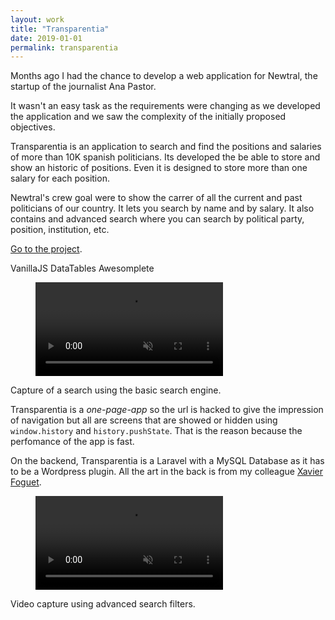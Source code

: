 ```yaml
---
layout: work
title: "Transparentia"
date: 2019-01-01
permalink: transparentia
---
```


<div class="row">
  <div class="col-md-7">
    <p>Months ago I had the chance to develop a web application for Newtral, the startup of the journalist Ana Pastor.
    </p>
    <p>It wasn't an easy task as the requirements were changing as we developed the application and we saw the complexity of the initially proposed objectives. 
    </p>
    <p class="break-p"></p>
    <p>Transparentia is an application to search and find the positions and salaries of more than 10K spanish politicians. Its developed the be able to store and show an historic of positions. Even it is designed to store more than one salary for each position.
    </p>
    <p>Newtral's crew goal were to show the carrer of all the current and past politicians of our country. It lets you search by name and by salary. It also contains and advanced search where you can search by political party, position, institution, etc.
    </p>
    <p>
      <a href="https://newtral.es/transparentia/">Go to the project</a>.
    </p>
    <p class="break-p"></p>
    <p class="pills">
      <span class="tool pill">VanillaJS</span>
      <span class="tool pill">DataTables</span>
      <span class="tool pill">Awesomplete</span>
    </p>
  </div>
</div>
<div class="img-container z-margin">
  <div class="row">
      <div class="col-md-8">
          <figure class="sizeLarge css-qhlm6o" aria-label="media" role="group" itemscope="" itemprop="associatedMedia" itemtype="http://schema.org/VideoObject">
               <video class="embed-video" muted="" loop="" autoplay="" playsinline="" style="background-image:url('/img/transparentia_plain_search.png')">
                  <source src="/img/transparentia_plain_search.mp4" type="video/mp4">
                  <source src="/img/transparentia_plain_search.webm" type="video/webm">
                  <i>Your browser does not support the video tag.</i>
              </video>
          </figure>
          <p class="caption">Capture of a search using the basic search engine.</p>
      </div>
  </div>
  <div class="row">
      <div class="col-md-8">
          <p>Transparentia is a <i>one-page-app</i> so the url is hacked to give the impression of navigation but all are screens that are showed or hidden using <code>window.history</code> and <code>history.pushState</code>. That is the reason because the perfomance of the app is fast.</p>
          <p class="break-p"></p>
          <p>On the backend, Transparentia is a Laravel with a MySQL Database as it has to be a Wordpress plugin. All the art in the back is from my colleague <a href="https://twitter.com/XavierFoguet">Xavier Foguet</a>.</p>
          <p class="break-p"></p>
      </div>
  </div>
  <div class="row">
      <div class="col-md-8">
          <figure class="sizeLarge css-qhlm6o" aria-label="media" role="group" itemscope="" itemprop="associatedMedia" itemtype="http://schema.org/VideoObject">
               <video class="embed-video" muted="" loop="" autoplay="" playsinline="" style="background-image:url('/img/transparentia_advanced_search.png')">
                  <source src="/img/transparentia_advanced_search.mp4" type="video/mp4">
                  <source src="/img/transparentia_advanced_search.webm" type="video/webm">
                  <i>Your browser does not support the video tag.</i>
              </video>
          </figure>
          <p class="caption">Video capture using advanced search filters.</p>
      </div>
  </div>
</div>
